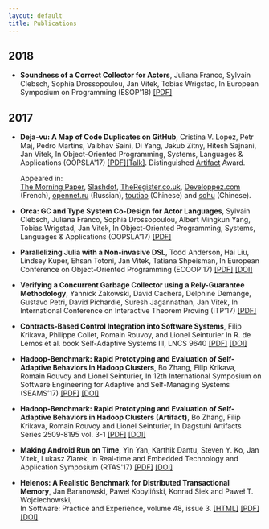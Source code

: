 ```yaml
---
layout: default
title: Publications
---
```


## 2018


- **Soundness of a Correct Collector for Actors**,
  Juliana Franco, Sylvain Clebsch, Sophia Drossopoulou, Jan Vitek, Tobias Wrigstad,
  In European Symposium on Programming (ESOP'18)
  [[PDF]](http://janvitek.org/pubs/esop18.pdf)

## 2017

- **Deja-vu: A Map of Code Duplicates on GitHub**,
  Cristina V. Lopez, Petr Maj, Pedro Martins, Vaibhav Saini, Di Yang, Jakub Zitny, Hitesh Sajnani, Jan Vitek, 
  In Object-Oriented Programming, Systems, Languages & Applications (OOPSLA'17)
  [[PDF]](http://janvitek.org/pubs/oopsla17b.pdf)[[Talk]](https://www.youtube.com/watch?v=4M-ASEpVOaY).
  Distinguished [Artifact](http://mondego.ics.uci.edu/projects/dejavu/) Award.
  
  Appeared in:    
  [The Morning Paper](http://blog.acolyer.org/2017/11/20/dejavu-a-map-of-code-duplicates-on-github),
  [Slashdot](https://developers.slashdot.org/story/17/11/23/2352233/more-than-half-of-github-is-duplicate-code-researchers-find),
  [TheRegister.co.uk](https://www.theregister.co.uk/2017/11/21/github_duplicate_code/),
  [Developpez.com](https://www.developpez.com/actu/175363/GitHub-des-chercheurs-estiment-que-plus-de-la-moitie-des-codes-ecrits-en-Java-Python-C-Cplusplus-et-JavaScript-sont-dupliques/) (French),
  [opennet.ru](https://www.opennet.ru/opennews/art.shtml?num=47596) (Russian),
  [toutiao](https://www.toutiao.com/a6491879685222302221/) (Chinese) 
  and [sohu](http://www.sohu.com/a/206363660_114760) (Chinese).

- **Orca: GC and Type System Co-Design for Actor Languages**,
  Sylvain Clebsch, Juliana Franco, Sophia Drossopoulou, Albert Mingkun Yang, Tobias Wrigstad, Jan Vitek,
  In Object-Oriented Programming, Systems, Languages & Applications (OOPSLA'17)
  [[PDF]](http://janvitek.org/pubs/oopsla17a.pdf)

- **Parallelizing Julia with a Non-invasive DSL**,
  Todd Anderson, Hai Liu, Lindsey Kuper, Ehsan Totoni, Jan Vitek, Tatiana Shpeisman,
  In European Conference on Object-Oriented Programming (ECOOP'17)
  [[PDF]](http://janvitek.org/pubs/ecoop17.pdf)
  [[DOI]](http://dx.doi.org/10.4230/LIPIcs.ECOOP.2017.4)

- **Verifying a Concurrent Garbage Collector using a Rely-Guarantee Methodology**,
  Yannick Zakowski, David Cachera, Delphine Demange, Gustavo Petri, David Pichardie, Suresh Jagannathan, Jan Vitek,
  In International Conference on Interactive Theorem Proving (ITP'17)
  [[PDF]](http://janvitek.org/pubs/ITP17.pdf)

- **Contracts-Based Control Integration into Software Systems**,
  Filip Krikava, Philippe Collet, Romain Rouvoy, and Lionel Seinturier
  In R. de Lemos et al. book Self-Adaptive Systems III, LNCS 9640
  [[PDF]](https://link.springer.com/content/pdf/10.1007%2F978-3-319-74183-3_9.pdf)
  [[DOI]](https://doi.org/10.1007/978-3-319-74183-3)

- **Hadoop-Benchmark: Rapid Prototyping and Evaluation of Self-Adaptive Behaviors in Hadoop Clusters**,
  Bo Zhang, Filip Krikava, Romain Rouvoy and Lionel Seinturier,
  In 12th International Symposium on Software Engineering for Adaptive and Self-Managing Systems (SEAMS’17)
  [[PDF]](https://hal.inria.fr/hal-01475635.pdf)
  [[DOI]](http://dx.doi.org/10.1109/SEAMS.2017.15)
    
- **Hadoop-Benchmark: Rapid Prototyping and Evaluation of Self-Adaptive Behaviors in Hadoop Clusters (Artifact)**,
  Bo Zhang, Filip Krikava, Romain Rouvoy and Lionel Seinturier,
  In Dagstuhl Artifacts Series 2509-8195 vol. 3-1
  [[PDF]](http://drops.dagstuhl.de/opus/volltexte/2017/7139) 
  [[DOI]](http://dx.doi.org/10.4230/DARTS.3.1.1)

- **Making Android Run on Time**,
  Yin Yan, Karthik Dantu, Steven Y. Ko, Jan Vitek, Lukasz Ziarek,
  In Real-time and Embedded Technology and Application Symposium (RTAS'17)
  [[PDF]](http://janvitek.org/pubs/rtas17.pdf)
  [[DOI]](https://doi.org/10.1109/RTAS.2017.38)

- **Helenos: A Realistic Benchmark for Distributed Transactional Memory**,
  Jan Baranowski, Paweł Kobyliński, Konrad Siek and Paweł T. Wojciechowski,  
  In Software: Practice and Experience, volume 48, issue 3.
  [[HTML]](http://onlinelibrary.wiley.com/doi/10.1002/spe.2548/full)
  [[PDF]](https://arxiv.org/abs/1603.07899)
  [[DOI]](http://dx.doi.org/10.1002/spe.2548)

